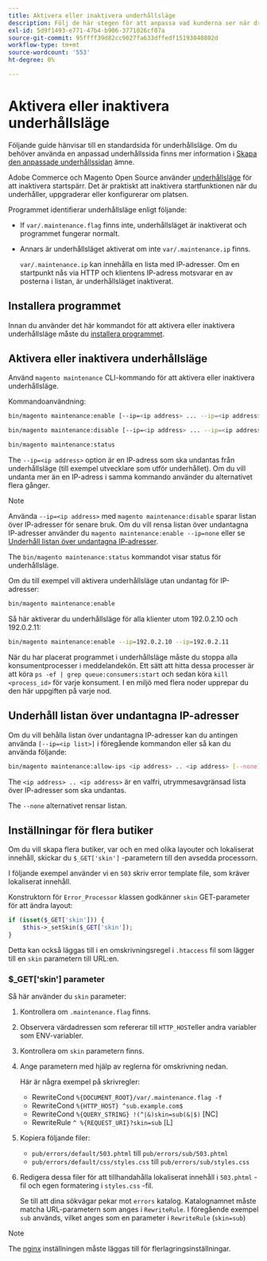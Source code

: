 ```yaml
---
title: Aktivera eller inaktivera underhållsläge
description: Följ de här stegen för att anpassa vad kunderna ser när driftsättningen av Adobe Commerce eller Magento Open Source är nere för underhåll.
exl-id: 5d9f1493-e771-47b4-b906-3771026cf07a
source-git-commit: 95ffff39d82cc9027fa633dffedf15193040802d
workflow-type: tm+mt
source-wordcount: '553'
ht-degree: 0%

---
```


# Aktivera eller inaktivera underhållsläge

Följande guide hänvisar till en standardsida för underhållsläge. Om du behöver använda en anpassad underhållssida finns mer information i [Skapa den anpassade underhållssidan](../../upgrade/troubleshooting/maintenance-mode-options.md) ämne.

Adobe Commerce och Magento Open Source använder [underhållsläge](../../configuration/bootstrap/application-modes.md#maintenance-mode) för att inaktivera startspärr. Det är praktiskt att inaktivera startfunktionen när du underhåller, uppgraderar eller konfigurerar om platsen.

Programmet identifierar underhållsläge enligt följande:

* If `var/.maintenance.flag` finns inte, underhållsläget är inaktiverat och programmet fungerar normalt.
* Annars är underhållsläget aktiverat om inte `var/.maintenance.ip` finns.

   `var/.maintenance.ip` kan innehålla en lista med IP-adresser. Om en startpunkt nås via HTTP och klientens IP-adress motsvarar en av posterna i listan, är underhållsläget inaktiverat.

## Installera programmet

Innan du använder det här kommandot för att aktivera eller inaktivera underhållsläge måste du [installera programmet](../advanced.md).

## Aktivera eller inaktivera underhållsläge

Använd `magento maintenance` CLI-kommando för att aktivera eller inaktivera underhållsläge.

Kommandoanvändning:

```bash
bin/magento maintenance:enable [--ip=<ip address> ... --ip=<ip address>] | [ip=none]
```

```bash
bin/magento maintenance:disable [--ip=<ip address> ... --ip=<ip address>] | [ip=none]
```

```bash
bin/magento maintenance:status
```

The `--ip=<ip address>` option är en IP-adress som ska undantas från underhållsläge (till exempel utvecklare som utför underhållet). Om du vill undanta mer än en IP-adress i samma kommando använder du alternativet flera gånger.

>[!NOTE]
>
>Använda `--ip=<ip address>` med `magento maintenance:disable` sparar listan över IP-adresser för senare bruk. Om du vill rensa listan över undantagna IP-adresser använder du `magento maintenance:enable --ip=none` eller se [Underhåll listan över undantagna IP-adresser](#maintain-the-list-of-exempt-ip-addresses).

The `bin/magento maintenance:status` kommandot visar status för underhållsläge.

Om du till exempel vill aktivera underhållsläge utan undantag för IP-adresser:

```bash
bin/magento maintenance:enable
```

Så här aktiverar du underhållsläge för alla klienter utom 192.0.2.10 och 192.0.2.11:

```bash
bin/magento maintenance:enable --ip=192.0.2.10 --ip=192.0.2.11
```

När du har placerat programmet i underhållsläge måste du stoppa alla konsumentprocesser i meddelandekön.
Ett sätt att hitta dessa processer är att köra `ps -ef | grep queue:consumers:start` och sedan köra `kill <process_id>` för varje konsument. I en miljö med flera noder upprepar du den här uppgiften på varje nod.

## Underhåll listan över undantagna IP-adresser

Om du vill behålla listan över undantagna IP-adresser kan du antingen använda `[--ip=<ip list>]` i föregående kommandon eller så kan du använda följande:

```bash
bin/magento maintenance:allow-ips <ip address> .. <ip address> [--none]
```

The `<ip address> .. <ip address>` är en valfri, utrymmesavgränsad lista över IP-adresser som ska undantas.

The `--none` alternativet rensar listan.

## Inställningar för flera butiker

<!-- To set up multiple stores, each with a different layout and localized content, create a skin for each and put it into `pub/errors/{name}` where `{name}` is the store code. To distinguish between stores and websites with the same instance, use `pub/errors/{type}-{name}` where `{type}` is either `store` or `website` and matches the `MAGE_RUN_TYPE` in your server configuration. Another option is to pass the `$_GET['skin']` parameter to the intended processor. This method requires a specific configuration on your server. -->
<!-- Replace the line below with the commented text after https://github.com/magento/magento2/pull/35095 is merged. -->

Om du vill skapa flera butiker, var och en med olika layouter och lokaliserat innehåll, skickar du `$_GET['skin']` -parametern till den avsedda processorn.

I följande exempel använder vi en `503` skriv error template file, som kräver lokaliserat innehåll.

Konstruktorn för `Error_Processor` klassen godkänner `skin` GET-parameter för att ändra layout:

```php
if (isset($_GET['skin'])) {
    $this->_setSkin($_GET['skin']);
}
```

Detta kan också läggas till i en omskrivningsregel i `.htaccess` fil som lägger till en `skin` parametern till URL:en.

### $_GET[&#39;skin&#39;] parameter

Så här använder du `skin` parameter:

1. Kontrollera om `.maintenance.flag` finns.
1. Observera värdadressen som refererar till `HTTP_HOST`eller andra variabler som ENV-variabler.
1. Kontrollera om `skin` parametern finns.
1. Ange parametern med hjälp av reglerna för omskrivning nedan.

   Här är några exempel på skrivregler:

   * RewriteCond `%{DOCUMENT_ROOT}/var/.maintenance.flag -f`
   * RewriteCond `%{HTTP_HOST} ^sub.example.com$`
   * RewriteCond `%{QUERY_STRING} !(^|&)skin=sub(&|$)` [NC]
   * RewriteRule `^ %{REQUEST_URI}?skin=sub` [L]

1. Kopiera följande filer:

   * `pub/errors/default/503.phtml` till `pub/errors/sub/503.phtml`
   * `pub/errors/default/css/styles.css` till `pub/errors/sub/styles.css`

1. Redigera dessa filer för att tillhandahålla lokaliserat innehåll i `503.phtml` -fil och egen formatering i `styles.css` -fil.

   Se till att dina sökvägar pekar mot `errors` katalog. Katalognamnet måste matcha URL-parametern som anges i `RewriteRule`. I föregående exempel `sub` används, vilket anges som en parameter i `RewriteRule` (`skin=sub`)

>[!NOTE]
>
>The [nginx](../../configuration/multi-sites/ms-nginx.md) inställningen måste läggas till för flerlagringsinställningar.
